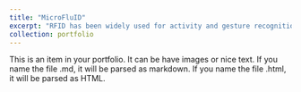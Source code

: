 ```yaml
---
title: "MicroFluID"
excerpt: "RFID has been widely used for activity and gesture recognition in emerging interaction paradigms given its low cost, lightweight, and pervasiveness. However, as wireless signal is highly specific to environment and users, current learning-based approaches on RFID sensing require significant efforts in data collection, feature extraction, and model training. We present MicroFluID, an RFID-based user activity and gesture recognition system, which informs the input state of an RFID tag using variable ID information, surpassing the burden of existing machine learning methods. An antenna developed on a flexible substrate is associated with multiple RFID chips. Chips are by default disconnected from the antenna, but a connection is created to a certain chip when gap in transmission line is filled with conductive liquid via microfluidic channels caused by the deformation of the system. Through a host of applications, we demonstrate that MicroFluID can eliminate barriers of learning-based approaches and enhance everyday activity and gesture sensing. <br/><img src='/images/firstFigure.png'>"
collection: portfolio
---
```


This is an item in your portfolio. It can be have images or nice text. If you name the file .md, it will be parsed as markdown. If you name the file .html, it will be parsed as HTML. 
